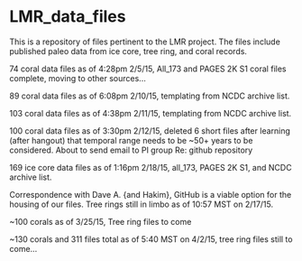 # LMR_data_files
This is a repository of files pertinent to the LMR project. The files include published paleo data from ice core, tree ring, and coral records.

74 coral data files as of 4:28pm 2/5/15, All_173 and PAGES 2K S1 coral files complete, moving to other sources...

89 coral data files as of 6:08pm 2/10/15, templating from NCDC archive list.

103 coral data files as of 4:38pm 2/11/15, templating from NCDC archive list.

100 coral data files as of 3:30pm 2/12/15, deleted 6 short files after learning (after hangout) that temporal range needs to be ~50+ years to be considered. About to send email to PI group Re: github repository

169 ice core data files as of 1:16pm 2/18/15, all_173, PAGES 2K S1, and NCDC archive list. 

Correspondence with Dave A. {and Hakim}, GitHub is a viable option for the housing of our files. Tree rings still in limbo as of 10:57 MST on 2/17/15.

~100 corals as of 3/25/15, Tree ring files to come

~130 corals and 311 files total as of 5:40 MST on 4/2/15, tree ring files still to come...
